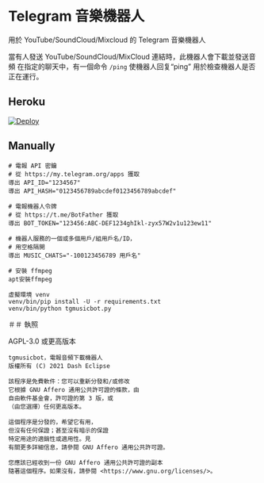 # Telegram 音樂機器人

用於 YouTube/SoundCloud/Mixcloud 的 Telegram 音樂機器人

當有人發送 YouTube/SoundCloud/MixCloud 連結時，此機器人會下載並發送音頻
在指定的聊天中，有一個命令 `/ping` 使機器人回复“ping”
用於檢查機器人是否正在運行。

## Heroku

[![Deploy](https://www.herokucdn.com/deploy/button.svg)](https://heroku.com/deploy?template=https://github.com/makubex2010/tgmusicbot)

## Manually

```
# 電報 API 密鑰
# 從 https://my.telegram.org/apps 獲取
導出 API_ID="1234567"
導出 API_HASH="0123456789abcdef0123456789abcdef"

# 電報機器人令牌
# 從 https://t.me/BotFather 獲取
導出 BOT_TOKEN="123456:ABC-DEF1234ghIkl-zyx57W2v1u123ew11"

# 機器人服務的一個或多個用戶/組用戶名/ID，
# 用空格隔開
導出 MUSIC_CHATS="-100123456789 用戶名"

# 安裝 ffmpeg
apt安裝ffmpeg

虛擬環境 venv
venv/bin/pip install -U -r requirements.txt
venv/bin/python tgmusicbot.py
```

＃＃ 執照

AGPL-3.0 或更高版本

```
tgmusicbot，電報音頻下載機器人
版權所有 (C) 2021 Dash Eclipse

該程序是免費軟件：您可以重新分發和/或修改
它根據 GNU Affero 通用公共許可證的條款，由
自由軟件基金會，許可證的第 3 版，或
（由您選擇）任何更高版本。

這個程序是分發的，希望它有用，
但沒有任何保證；甚至沒有暗示的保證
特定用途的適銷性或適用性。見
有關更多詳細信息，請參閱 GNU Affero 通用公共許可證。

您應該已經收到一份 GNU Affero 通用公共許可證的副本
隨著這個程序。如果沒有，請參閱 <https://www.gnu.org/licenses/>。
```
